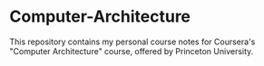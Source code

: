 # Computer-Architecture
This repository contains my personal course notes for Coursera's "Computer Architecture" course, offered by Princeton University.
